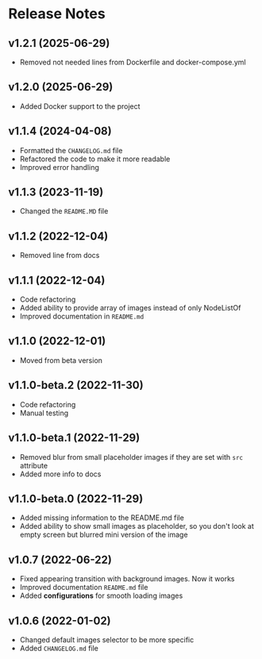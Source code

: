 # Release Notes

## v1.2.1 (2025-06-29)
- Removed not needed lines from Dockerfile and docker-compose.yml

## v1.2.0 (2025-06-29)
- Added Docker support to the project

## v1.1.4 (2024-04-08)
- Formatted the `CHANGELOG.md` file
- Refactored the code to make it more readable
- Improved error handling

## v1.1.3 (2023-11-19)
- Changed the `README.MD` file

## v1.1.2 (2022-12-04)
- Removed line from docs

## v1.1.1 (2022-12-04)
- Code refactoring
- Added ability to provide array of images instead of only NodeListOf
- Improved documentation in `README.md`

## v1.1.0 (2022-12-01)
- Moved from beta version

## v1.1.0-beta.2 (2022-11-30)
- Code refactoring
- Manual testing

## v1.1.0-beta.1 (2022-11-29)
- Removed blur from small placeholder images if they are set with `src` attribute
- Added more info to docs

## v1.1.0-beta.0 (2022-11-29)
- Added missing information to the README.md file
- Added ability to show small images as placeholder, so you don't look at empty screen but blurred mini version of the image

## v1.0.7 (2022-06-22)
- Fixed appearing transition with background images. Now it works
- Improved documentation `README.md` file
- Added **configurations** for smooth loading images

## v1.0.6 (2022-01-02)
- Changed default images selector to be more specific
- Added `CHANGELOG.md` file